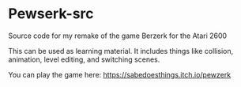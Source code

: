 # Pewserk-src
Source code for my remake of the game Berzerk for the Atari 2600

This can be used as learning material. It includes things like collision, animation, level editing, and switching scenes.

You can play the game here: https://sabedoesthings.itch.io/pewzerk
